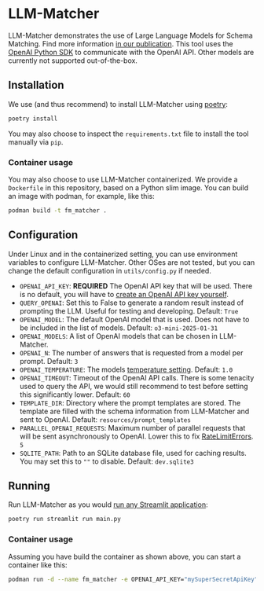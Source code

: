# LLM-Matcher

LLM-Matcher demonstrates the use of Large Language Models for Schema Matching. Find more information [in our publication](https://arxiv.org/abs/2407.11852). This tool uses the [OpenAI Python SDK](https://github.com/openai/openai-python) to communicate with the OpenAI API. Other models are currently not supported out-of-the-box.

## Installation

We use (and thus recommend) to install LLM-Matcher using [poetry](https://python-poetry.org/):

```sh
poetry install
```

You may also choose to inspect the `requirements.txt` file to install the tool manually via `pip`.

### Container usage

You may also choose to use LLM-Matcher containerized. We provide a `Dockerfile` in this repository, based on a Python slim image. You can build an image with podman, for example, like this:

```sh
podman build -t fm_matcher .
```

## Configuration

Under Linux and in the containerized setting, you can use environment variables to configure LLM-Matcher. Other OSes are not tested, but you can change the default configuration in `utils/config.py` if needed.

* `OPENAI_API_KEY`: **REQUIRED** The OpenAI API key that will be used. There is no default, you will have to [create an OpenAI API key yourself](https://platform.openai.com/docs/quickstart).
* `QUERY_OPENAI`: Set this to False to generate a random result instead of prompting the LLM. Useful for testing and developing. Default: `True`
* `OPENAI_MODEL`: The default OpenAI model that is used. Does not have to be included in the list of models. Default: `o3-mini-2025-01-31`
* `OPENAI_MODELS`: A list of OpenAI models that can be chosen in LLM-Matcher.
* `OPENAI_N`: The number of answers that is requested from a model per prompt. Default: `3`
* `OPENAI_TEMPERATURE`: The models [temperature setting](https://platform.openai.com/docs/api-reference/assistants/createAssistant#assistants-createassistant-temperature). Default: `1.0`
* `OPENAI_TIMEOUT`: Timeout of the OpenAI API calls. There is some tenacity used to query the API, we would still recommend to test before setting this significantly lower. Default: `60`
* `TEMPLATE_DIR`: Directory where the prompt templates are stored. The template are filled with the schema information from LLM-Matcher and sent to OpenAI. Default: `resources/prompt_templates`
* `PARALLEL_OPENAI_REQUESTS`: Maximum number of parallel requests that will be sent asynchronously to OpenAI. Lower this to fix [RateLimitErrors](https://help.openai.com/en/articles/6891753-what-are-the-best-practices-for-managing-my-rate-limits-in-the-api). `5`
* `SQLITE_PATH`: Path to an SQLite database file, used for caching results. You may set this to `""` to disable. Default: `dev.sqlite3`

## Running

Run LLM-Matcher as you would [run any Streamlit application](https://docs.streamlit.io/get-started/fundamentals/main-concepts): 

```sh
poetry run streamlit run main.py
```

### Container usage

Assuming you have build the container as shown above, you can start a container like this:

```sh
podman run -d --name fm_matcher -e OPENAI_API_KEY="mySuperSecretApiKey" -p 8501:8501 fm_matcher
```
